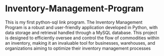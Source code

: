 # Inventory-Management-Program
This is my first python-sql link program. The Inventory Management Program is a robust and user-friendly application developed in Python, with data storage and retrieval handled through a MySQL database. This project is designed to efficiently oversee and control the flow of commodities within an inventory, making it an invaluable tool for businesses, warehouses, and organizations aiming to optimize their inventory management processes
